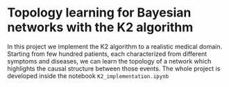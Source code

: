 # Topology learning for Bayesian networks with the K2 algorithm

In this project we implement the K2 algorithm to a realistic medical domain. Starting from few hundred patients, each characterized from different symptoms and diseases, we can learn the topology of a network which highlights the causal structure between those events.
The whole project is developed inside the notebook `K2_implementation.ipynb`